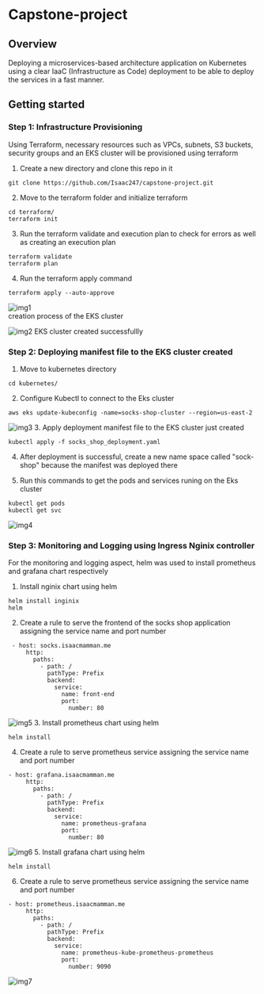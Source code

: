 # Capstone-project
## Overview  
Deploying a microservices-based architecture application on Kubernetes using a clear IaaC (Infrastructure as Code) deployment to be able to deploy the services in a fast manner.  
## Getting started 

### Step 1: Infrastructure Provisioning
Using Terraform, necessary resources such as VPCs, subnets, S3 buckets, security groups and an EKS cluster will be provisioned using terraform 
1. Create a new directory and clone this repo in it 
  ~~~  
  git clone https://github.com/Isaac247/capstone-project.git
  ~~~
2. Move to the terraform folder and initialize terraform
  ~~~
  cd terraform/
  terraform init
  ~~~
3. Run the terraform validate and execution plan to check for errors as well as creating an execution plan
  ~~~
  terraform validate  
  terraform plan
  ~~~
4. Run the terraform apply command
  ~~~
  terraform apply --auto-approve
  ~~~   


![img1](images/cluster-creation-cli.PNG)  
creation process of the EKS cluster  

![img2](images/cluster-creation-aws.PNG)
EKS cluster created successfullly  

### Step 2: Deploying manifest file to the EKS cluster created  
1. Move to kubernetes directory 
 ```
 cd kubernetes/
 ```
2. Configure Kubectl to connect to the Eks cluster 
 ```
 aws eks update-kubeconfig -name=socks-shop-cluster --region=us-east-2
 ```  
 ![img3](images/configure_eks_to_kubectl.PNG)
3. Apply deployment manifest file to the EKS cluster just created
 ```
 kubectl apply -f socks_shop_deployment.yaml
 ```  
4. After deployment is successful, create a new name space called "sock-shop" because the manifest was deployed there   

5. Run this commands to get the pods and services runing on the Eks cluster
 ```
 kubectl get pods
 kubectl get svc
 ```
 ![img4](images/change_ns-and%20-check_pods_and-svc.PNG)
  
### Step 3: Monitoring and Logging using Ingress Nginix controller
For the monitoring and logging aspect, helm was used to install prometheus and grafana chart respectively
1. Install nginix chart using helm
 ```
 helm install inginix
 helm
 ```
2. Create a rule to serve the frontend of the socks shop application assigning the service name and port number 
 ```
  - host: socks.isaacmamman.me
      http:
        paths:
          - path: /
            pathType: Prefix
            backend:
              service:
                name: front-end
                port:
                  number: 80
 ```
 ![img5](images/frontend.PNG)
3. Install prometheus chart using helm
 ```
 helm install
 ```
4. Create a rule to serve prometheus service assigning the service name and port number
 ```
 - host: grafana.isaacmamman.me
      http:
        paths:
          - path: /
            pathType: Prefix
            backend:
              service:
                name: prometheus-grafana
                port:
                  number: 80
 ```
 ![img6](images/prometheusui.PNG)
5. Install grafana chart using helm
 ```
 helm install 
 ```
6. Create a rule to serve prometheus service assigning the service name and port number
 ```
 - host: prometheus.isaacmamman.me
      http:
        paths:
          - path: /
            pathType: Prefix
            backend:
              service:
                name: prometheus-kube-prometheus-prometheus
                port:
                  number: 9090
 ```
![img7](images/grafana.PNG)